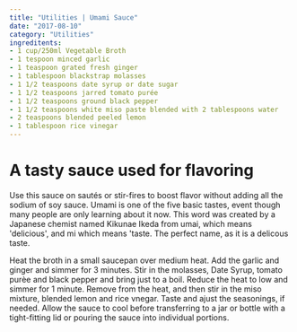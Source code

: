 ```yaml
---
title: "Utilities | Umami Sauce"
date: "2017-08-10"
category: "Utilities"
ingreditents:
- 1 cup/250ml Vegetable Broth
- 1 tespoon minced garlic
- 1 teaspoon grated fresh ginger
- 1 tablespoon blackstrap molasses
- 1 1/2 teaspoons date syrup or date sugar
- 1 1/2 teaspoons jarred tomato purée
- 1 1/2 teaspoons ground black pepper
- 1 1/2 teaspoons white miso paste blended with 2 tablespoons water
- 2 teaspoons blended peeled lemon
- 1 tablespoon rice vinegar 
---
```

# A tasty sauce used for flavoring

Use this sauce on sautés or stir-fires to boost flavor without adding all the sodium of soy sauce. Umami is one of the five basic tastes, event though many people are only learning about it now. This word was created by a Japanese chemist named Kikunae Ikeda from umai, which means 'delicious', and mi which means 'taste. The perfect name, as it is a delicous taste.

Heat the broth in a small saucepan over medium heat. Add the garlic and ginger and simmer for 3 minutes. Stir in the molasses, Date Syrup, tomato purèe and black pepper and bring just to a boil. Reduce the heat to low and simmer for 1 minute. Remove from the heat, and then stir in the miso mixture, blended lemon and rice vnegar. Taste and ajust the seasonings, if needed. Allow the sauce to cool before transferring to a jar or bottle with a tight-fitting lid or pouring the sauce into individual portions.